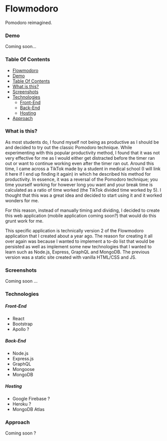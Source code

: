 # Flowmodoro
Pomodoro reimagined.

### Demo
Coming soon...

### Table Of Contents
- [Flowmodoro](#flowmodoro)
- [Demo](#demo)
- [Table Of Contents](#table-of-contents)
- [What is this?](#what-is-this-)
- [Screenshots](#screenshots)
- [Technologies](#technologies)
    + [Front-End](#front-end)
    + [Back-End](#back-end)
    + [Hosting](#hosting)
- [Approach](#approach)


### What is this?
As most students do, I found myself not being as productive as I should be and decided to try out the classic Pomodoro technique. While experimenting with this popular productivity method, I found that it was not very effective for me as I would either get distracted before the timer ran out or want to continue working even after the timer ran out. Around this time, I came across a TikTok made by a student in medical school (I will link it here if I end up finding it again) in which he described his method for productivity. In essence, it was a reversal of the Pomodoro technique; you time yourself working for however long you want and your break time is calculated as a ratio of time worked (the TikTok divided time worked by 5). I thought that this was a great idea and decided to start using it and it worked wonders for me. 

For this reason, instead of manually timing and dividing, I decided to create this web application (mobile application coming soon?) that would do this grunt work for me. 

This specific application is technically version 2 of the Flowmodoro application that I created about a year ago. The reason for creating it all over again was because I wanted to implement a to-do list that would be persisted as well as implement some new technologies that I wanted to learn such as Node.js, Express, GraphQL and MongoDB. The previous version was a static site created with vanilla HTML/CSS and JS.  


### Screenshots
Coming soon ...

### Technologies
##### Front-End
- React
- Bootstrap
- Apollo ?

##### Back-End
- Node.js
- Express.js
- GraphQL
- Mongoose
- MongoDB

##### Hosting
- Google Firebase ?
- Heroku ?
- MongoDB Atlas

### Approach
Coming soon ?



